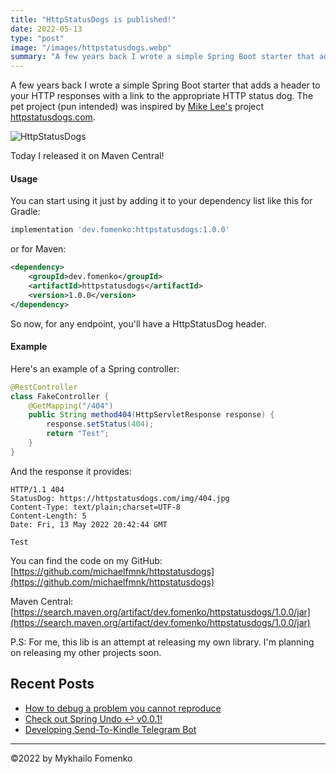 ```yaml
---
title: "HttpStatusDogs is published!"
date: 2022-05-13
type: "post"
image: "/images/httpstatusdogs.webp"
summary: "A few years back I wrote a simple Spring Boot starter that adds a header to your HTTP responses with a link to the appropriate HTTP status dog. The pet project (pun intended) was inspired by Mike Lee's project httpstatusdogs.com. Today I released it on Maven Central!"
---
```


A few years back I wrote a simple Spring Boot starter that adds a header to your HTTP responses with a link to the appropriate HTTP status dog. The pet project (pun intended) was inspired by [Mike Lee's](https://twitter.com/mike_lee) project [httpstatusdogs.com](https://httpstatusdogs.com).


![HttpStatusDogs](/images/httpstatusdogs.webp)


Today I released it on Maven Central!

#### Usage

You can start using it just by adding it to your dependency list like this for Gradle:

```gradle
implementation 'dev.fomenko:httpstatusdogs:1.0.0'
```

or for Maven:

```xml
<dependency>
    <groupId>dev.fomenko</groupId>
    <artifactId>httpstatusdogs</artifactId>
    <version>1.0.0</version>
</dependency>
```

So now, for any endpoint, you'll have a HttpStatusDog header.

#### Example

Here's an example of a Spring controller:

```java
@RestController
class FakeController {
    @GetMapping("/404")
    public String method404(HttpServletResponse response) {
        response.setStatus(404);
        return "Test";
    }
}
```

And the response it provides:

```
HTTP/1.1 404
StatusDog: https://httpstatusdogs.com/img/404.jpg
Content-Type: text/plain;charset=UTF-8
Content-Length: 5
Date: Fri, 13 May 2022 20:42:44 GMT

Test
```

You can find the code on my GitHub: [https://github.com/michaelfmnk/httpstatusdogs](https://github.com/michaelfmnk/httpstatusdogs)

Maven Central: [https://search.maven.org/artifact/dev.fomenko/httpstatusdogs/1.0.0/jar](https://search.maven.org/artifact/dev.fomenko/httpstatusdogs/1.0.0/jar)

P.S: For me, this lib is an attempt at releasing my own library. I'm planning on releasing my other projects soon.

## Recent Posts

- [How to debug a problem you cannot reproduce](https://www.fomenko.dev/post/how-to-debug-a-problem-you-cannot-reproduce)
- [Check out Spring Undo ↩️ v0.0.1!](https://www.fomenko.dev/post/check-out-spring-undo-v0-0-1)
- [Developing Send-To-Kindle Telegram Bot](https://www.fomenko.dev/post/developing-send-to-kindle-telegram-bot)

---

©2022 by Mykhailo Fomenko


